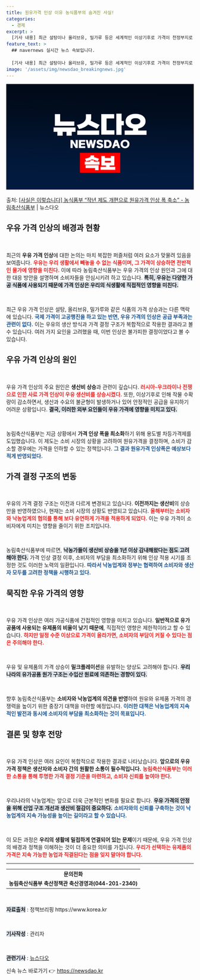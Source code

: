 ```yaml
---
title: 원유가격 인상 이유 농식품부의 숨겨진 사실!
categories:
  - 경제
excerpt: >
  [기사 내용] 최근 설탕이나 올리브유, 밀가루 등은 세계적인 이상기후로 가격이 천정부지로 뛰었다. 인도유럽에…
feature_text: >
  ## navernews 실시간 뉴스 속보입니다.

  [기사 내용] 최근 설탕이나 올리브유, 밀가루 등은 세계적인 이상기후로 가격이 천정부지로 뛰었다. 인도유럽에…
image: '/assets/img/newsdao_breakingnews.jpg'
---
```


![뉴스다오 속보](/assets/img/newsdao_breakingnews.jpg)

<p>출처: <a href="https://newsdao.kr/2108" rel="dofollow">[사실은 이렇습니다] 농식품부 “작년 제도 개편으로 원유가격 인상 폭 축소” - 농림축산식품부</a> | 뉴스다오</p>

<h2 data-ke-size="size26">우유 가격 인상의 배경과 현황</h2>

<p data-ke-size="size16">&nbsp;</p>
최근의 <b>우유 가격 인상</b>에 대한 논의는 마치 복잡한 퍼즐처럼 여러 요소가 맞물려 있음을 보여줍니다. <b><span style="color: #ee2323;">우유는 우리 생활에서 빼놓을 수 없는 식품이며, 그 가격이 상승하면 전반적인 물가에 영향을 미친다.</span></b> 이에 따라 농림축산식품부는 우유 가격의 인상 원인과 그에 대한 대응 방안을 설명하며 소비자들을 안심시키려 하고 있습니다. <b><span style="background-color: #21538527;">특히, 우유는 다양한 가공 식품에 사용되기 때문에 가격 인상은 우리의 식생활에 직접적인 영향을 미친다.</span></b> 

<p data-ke-size="size16">&nbsp;</p>
최근 우유 가격 인상은 설탕, 올리브유, 밀가루와 같은 식품의 가격 상승과는 다른 맥락에 있습니다. <b><span style="color: #1a5490;">국제 가격이 고공행진을 하고 있는 반면, 우유 가격의 인상은 공급 부족과는 관련이 없다.</span></b> 이는 우유의 생산 방식과 가격 결정 구조가 복합적으로 작용한 결과라고 볼 수 있습니다. 여러 가지 요인을 고려했을 때, 이번 인상은 불가피한 결정이었다고 볼 수 있습니다.

<h2 data-ke-size="size26">우유 가격 인상의 원인</h2>

<p data-ke-size="size16">&nbsp;</p>
우유 가격 인상의 주요 원인은 <b>생산비 상승</b>과 관련이 깊습니다. <b><span style="color: #ee2323;">러시아-우크라이나 전쟁으로 인한 사료 가격 인상이 우유 생산비를 상승시켰다.</span></b> 또한, 이상기후로 인해 작물 수확량이 감소하면서, 생산과 수요의 불균형이 발생하거나 있어 안정적인 공급을 유지하기 어려운 상황입니다. <b><span style="background-color: #21538527;">결국, 이러한 외부 요인들이 우유 가격에 영향을 미치고 있다.</span></b>

<p data-ke-size="size16">&nbsp;</p>
농림축산식품부는 지금 상황에서 <b>가격 인상 폭을 최소화</b>하기 위해 용도별 차등가격제를 도입했습니다. 이 제도는 소비 시장의 상황을 고려하여 원유가격을 결정하며, 소비가 감소할 경우에는 가격을 인하할 수 있는 정책입니다. <b><span style="color: #1a5490;">그 결과 원유가격 인상폭은 예상보다 적게 반영되었다.</span></b> 

<h2 data-ke-size="size26">가격 결정 구조의 변동</h2>

<p data-ke-size="size16">&nbsp;</p>
우유의 가격 결정 구조는 이전과 다르게 변경되고 있습니다. <b>이전까지는 생산비</b>의 상승만을 반영하였으나, 현재는 소비 시장의 상황도 반영되고 있습니다. <b><span style="color: #ee2323;">올해부터는 소비자와 낙농업계의 협의를 통해 보다 유연하게 가격을 적용하게 되었다.</span></b> 이는 우유 가격이 소비자에게 미치는 영향을 줄이기 위한 조치입니다.

<p data-ke-size="size16">&nbsp;</p>
농림축산식품부에 따르면, <b><span style="background-color: #21538527;">낙농가들이 생산비 상승을 1년 이상 감내해왔다는 점도 고려해야 한다.</span></b> 가격 인상 결정 이후, 소비자의 부담을 최소화하기 위해 인상 적용 시기를 조정한 것도 이러한 노력의 일환입니다. <b><span style="color: #1a5490;">따라서 낙농업계와 정부는 협력하여 소비자와 생산자 모두를 고려한 정책을 시행하고 있다.</span></b>

<h2 data-ke-size="size26">묵직한 우유 가격의 영향</h2>

<p data-ke-size="size16">&nbsp;</p>
우유 가격 인상은 여러 가공식품에 간접적인 영향을 미치고 있습니다. <b>일반적으로 유가공품에 사용되는 유제품의 비율이 낮기 때문에</b>, 직접적인 영향은 제한적이라고 할 수 있습니다. <b><span style="color: #ee2323;">하지만 일정 수준 이상으로 가격이 올라가면, 소비자의 부담이 커질 수 있다는 점은 주의해야 한다.</span></b> 

<p data-ke-size="size16">&nbsp;</p>
우유 및 유제품의 가격 상승이 <b>밀크플레이션</b>을 유발하는 양상도 고려해야 합니다. <b><span style="background-color: #21538527;">우리나라의 유가공품 원가 구조는 수입산 원료에 의존하는 경향이 있다.</span></b> 

<p data-ke-size="size16">&nbsp;</p>
향후 농림축산식품부는 <b>소비자와 낙농업계의 의견을 반영</b>하여 원유와 유제품 가격의 경쟁력을 높이기 위한 중장기 대책을 마련할 예정입니다. <b><span style="color: #1a5490;">이러한 대책은 낙농업계의 지속적인 발전과 동시에 소비자의 부담을 최소화하는 것이 목표입니다.</span></b>

<h2 data-ke-size="size26">결론 및 향후 전망</h2>

<p data-ke-size="size16">&nbsp;</p>
우유 가격 인상은 여러 요인이 복합적으로 작용한 결과로 나타났습니다. <b>앞으로의 우유 가격 정책은 생산자와 소비자 간의 원활한 소통이 필수적입니다.</b> <b><span style="color: #ee2323;">농림축산식품부는 이러한 소통을 통해 투명한 가격 결정 기준을 마련하고, 소비자 신뢰를 높여야 한다.</span></b>

<p data-ke-size="size16">&nbsp;</p>
우리나라의 낙농업계는 앞으로 더욱 근본적인 변화를 필요로 합니다. <b><span style="background-color: #21538527;">우유 가격의 안정을 위해 산업 구조 개선과 생산비 절감이 중요하다.</span></b>  <b><span style="color: #1a5490;">소비자와의 신뢰를 구축하는 것이 낙농업계의 지속 가능성을 높이는 길이라고 할 수 있습니다.</span></b> 

<p data-ke-size="size16">&nbsp;</p>
이 모든 과정은 <b>우리의 생활에 밀접하게 연결되어 있는 문제</b>이기 때문에, 우유 가격 인상의 배경과 정책을 이해하는 것이 더 중요한 의미를 가집니다. <b><span style="color: #ee2323;">우리가 선택하는 유제품의 가격은 지속 가능한 농업과 직결된다는 점을 잊지 말아야 합니다.</span></b>

<hr>

<table>
    <tr>
        <td style="text-align: center; height: 17px;"><b>문의전화</b></td>
    </tr>
    <tr>
        <td style="text-align: center; height: 17px;"><b>농림축산식품부 축산정책관 축산경영과(044-201-2340)</b></td>
    </tr>
</table>

<p data-ke-size="size16">&nbsp;</p>
<b><span style="background-color: #21538527;">자료출처</span></b><span> : 정책브리핑 https://www.korea.kr</span>
<p data-ke-size="size16">&nbsp;</p>
<b><span style="background-color: #21538527;">기사작성</span></b><span> : 관리자</span>
<p data-ke-size="size16">&nbsp;</p>
<b><span style="background-color: #21538527;">관련기사</span></b><span> : <a href="https://newsdao.kr/2108">뉴스다오</a></span> 

신속 뉴스 바로가기 👉 <a href="https://newsdao.kr" rel="dofollow">https://newsdao.kr</a>


